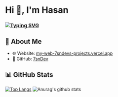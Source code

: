# Hi 👋, I'm Hasan
### [![Typing SVG](https://readme-typing-svg.herokuapp.com?font=Fira+Code&duration=3000&width=435&lines=Developer;Full+Stack;Mobile;AI;Data+Analysis;Automation;Web+Scraping;Bots;Graphics;Games;Designer)](https://git.io/typing-svg)

## 🔧 About Me
- 🌐 Website: [my-web-7sndevs-projects.vercel.app](https://my-web-7sndevs-projects.vercel.app/)
- 🧾 GitHub: [7snDev](https://github.com/7snDev)

## 📊 GitHub Stats
[![Top Langs](https://github-readme-stats.vercel.app/api/top-langs/?username=7snDev&layout=compact&theme=dark&langs_count=15)](https://github.com/anuraghazra/github-readme-stats)
![Anurag's github stats](https://github-readme-stats.vercel.app/api?username=7snDev&count_private=true&theme=dark&show_icons=true&include_all_commits=true&show_owner=true)
